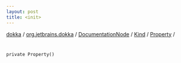 ```yaml
---
layout: post
title: <init>
---
```

[dokka](../../../../index.md) / [org.jetbrains.dokka](../../../index.md) / [DocumentationNode](../../index.md) / [Kind](../index.md) / [Property](index.md) / [<init>](_init_.md)

# <init>

```
private Property()
```
